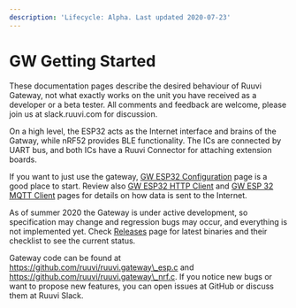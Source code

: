 ```yaml
---
description: 'Lifecycle: Alpha. Last updated 2020-07-23'
---
```


# GW Getting Started

These documentation pages describe the desired behaviour of Ruuvi Gateway, not what exactly works on the unit you have received as a developer or a beta tester. All comments and feedback are welcome, please join us at slack.ruuvi.com for discussion. 

On a high level, the ESP32 acts as the Internet interface and brains of the Gatway, while nRF52 provides BLE functionality. The ICs are connected by UART bus, and both ICs have a Ruuvi Connector for attaching extension boards. 

If you want to just use the gateway, [GW ESP32 Configuration](../gw-esp32-firmware/gw-esp32-configuration.md) page is a good place to start. Review also [GW ESP32 HTTP Client](../gw-esp32-firmware/gw-esp32-http-client.md) and [GW ESP 32 MQTT Client](../gw-esp32-firmware/gw-esp32-mqtt-client.md) pages for details on how data is sent to the Internet. 

As of summer 2020 the Gateway is under active development, so specification may change and regression bugs may occur, and everything is not implemented yet. Check [Releases](../releases/) page for latest binaries and their checklist to see the current status. 

Gateway code can be found at https://github.com/ruuvi/ruuvi.gateway\_esp.c and https://github.com/ruuvi/ruuvi.gateway\_nrf.c. If you notice new bugs or want to propose new features, you can open issues at GitHub or discuss them at Ruuvi Slack.



